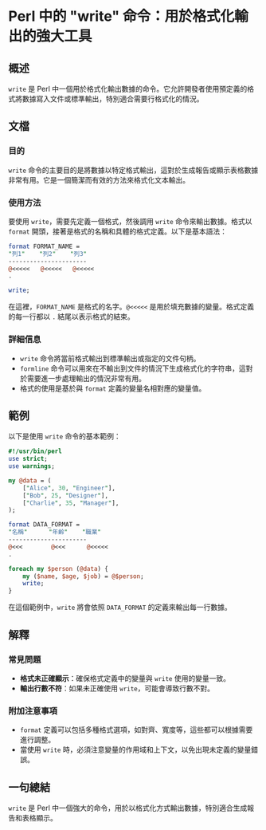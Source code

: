 <!--
Meta Description: # Perl 中的 "write" 命令：用於格式化輸出的強大工具 ## 概述 `write` 是 Perl 中一個用於格式化輸出數據的命令。它允許開發者使用預定義的格式將數據寫入文件或標準輸出，特別適合需要行格式化的情況。 ## 文檔 ### 目的 `write` 命令的主要目的是將數據以特定格式...
Meta Keywords: write, perl, format, format_name, use
-->

# Perl 中的 "write" 命令：用於格式化輸出的強大工具

## 概述
`write` 是 Perl 中一個用於格式化輸出數據的命令。它允許開發者使用預定義的格式將數據寫入文件或標準輸出，特別適合需要行格式化的情況。

## 文檔
### 目的
`write` 命令的主要目的是將數據以特定格式輸出，這對於生成報告或顯示表格數據非常有用。它是一個簡潔而有效的方法來格式化文本輸出。

### 使用方法
要使用 `write`，需要先定義一個格式，然後調用 `write` 命令來輸出數據。格式以 `format` 開頭，接著是格式的名稱和具體的格式定義。以下是基本語法：

```perl
format FORMAT_NAME = 
"列1"    "列2"    "列3"
----------------------
@<<<<<   @<<<<<   @<<<<<
.

write;
```

在這裡，`FORMAT_NAME` 是格式的名字。`@<<<<<` 是用於填充數據的變量。格式定義的每一行都以 `.` 結尾以表示格式的結束。

### 詳細信息
- `write` 命令將當前格式輸出到標準輸出或指定的文件句柄。
- `formline` 命令可以用來在不輸出到文件的情況下生成格式化的字符串，這對於需要進一步處理輸出的情況非常有用。
- 格式的使用是基於與 `format` 定義的變量名相對應的變量值。

## 範例
以下是使用 `write` 命令的基本範例：

```perl
#!/usr/bin/perl
use strict;
use warnings;

my @data = (
    ["Alice", 30, "Engineer"],
    ["Bob", 25, "Designer"],
    ["Charlie", 35, "Manager"],
);

format DATA_FORMAT =
"名稱"      "年齡"    "職業"
----------------------
@<<<        @<<<      @<<<<<
.

foreach my $person (@data) {
    my ($name, $age, $job) = @$person;
    write;
}
```

在這個範例中，`write` 將會依照 `DATA_FORMAT` 的定義來輸出每一行數據。

## 解釋
### 常見問題
- **格式未正確顯示**：確保格式定義中的變量與 `write` 使用的變量一致。
- **輸出行數不符**：如果未正確使用 `write`，可能會導致行數不對。

### 附加注意事項
- `format` 定義可以包括多種格式選項，如對齊、寬度等，這些都可以根據需要進行調整。
- 當使用 `write` 時，必須注意變量的作用域和上下文，以免出現未定義的變量錯誤。

## 一句總結
`write` 是 Perl 中一個強大的命令，用於以格式化方式輸出數據，特別適合生成報告和表格顯示。